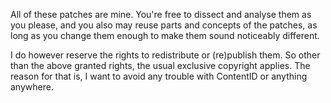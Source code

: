 All of these patches are mine. You're free to dissect and analyse them as you please, and you also may reuse parts and concepts of the patches, as long as you change them enough to make them sound noticeably different.

I do however reserve the rights to redistribute or (re)publish them. So other than the above granted rights, the usual exclusive copyright applies. The reason for that is, I want to avoid any trouble with ContentID or anything anywhere.
